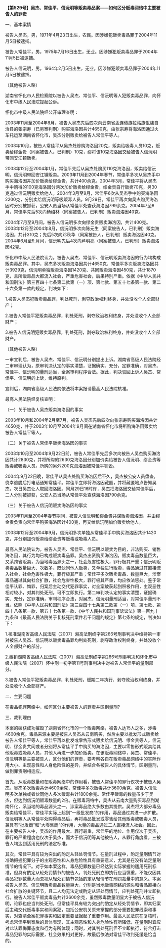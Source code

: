 **【第529号】吴杰、常佳平、信沅明等贩卖毒品案——如何区分贩毒网络中主要被告人的罪责**

一、基本案情

被告人吴杰，男，1971年4月23日出生，农民。因涉嫌犯贩卖毒品罪于2004年11月5日被逮捕。

被告人常佳平，男，1975年7月16日出生，无业。因涉嫌犯贩卖毒品罪于2004年11月5日被逮捕。

被告人信沅明，男，1964年2月5日出生，无业。因涉嫌犯贩卖毒品罪于2004年11月5日被逮捕。

（其他被告人略）

湖南省怀化市人民检察院以被告人吴杰、常佳平、信沅明等人犯贩卖毒品罪，向怀化市中级人民法院提起公诉。

怀化市中级人民法院经公开审理查明：

2003年11月至2004年8月，被告人吴杰先后四次向云南省孟连傣族拉祜族佤族自治县的张宗寿（已另案判刑）购买海洛因共计4650克，由张宗寿将海洛因通过火车托运至湖南省怀化市，吴杰分别贩卖给被告人常佳平等人。

2003年10月，被告人常佳平从吴杰处赊购海洛因20克，贩卖给吸毒人员10克，贩卖给缪金贵（同案被告人，已判刑）10克，缪将该10克海洛因交给被告人信沅明带回安江镇贩卖。

2003年12月至2004年1月，常佳平先后从吴杰处购买110克海洛因，贩卖给信沅明，信沅明带回安江镇贩卖。2003年11月到2004年春节，常佳平多次从吴杰手中购买海洛因并加价贩卖给缪金贵，共计400余克。2004年3月，常佳平将从吴杰手中购得的100克海洛因分两次加价贩卖给缪金贵，缪金贵自行贩卖70克，另30克通过信沅明贩卖给他人。2004年3月至9月，常佳平6次从吴杰手中购买海洛因2200克，分别卖给信沅明等吸贩毒人员。9月29日，常佳平再次向吴杰购买海洛因时分别被抓获，公安人员当场从常佳平处查获海洛因799余克。2004年7至8月，常佳平先后5次向杨绍林（同案被告人，已判刑）贩卖海洛因40克。

2004年7月至9月间，被告人信沅明多次向缪金贵贩卖海洛因，共计400克。2003年12月至2004年8月，信沅明多次向陈元生（同案被告人，已判刑）贩卖海洛因，共计310克；先后5次向邓秋华（同案被告人，已判刑）贩卖海洛因40克。2004年6月至9.月间，信沅明先后4次向芦明亮（同案被告人，已判刑）贩卖海洛因42克。

怀化市中级人民法院认为，被告人吴杰、常佳平、信沅明贩卖海洛因的行为均构成贩卖毒品罪。其中，吴杰多次贩卖海洛因共计4650克，常佳平多次贩卖海洛因共计3929克，信沅明单独贩卖海洛因1420克、共同贩卖海洛因450克，共计1870克，且所贩毒品大都流入社会，严重危害社会，后果特别严重。依据《中华人民共和国刑法》第三百四十七条第二款第（一）项、第七款、第五十七条第一款、第二十六条第一款的规定，判决如下：

1.被告人吴杰犯贩卖毒品罪，判处死刑，剥夺政治权利终身，并处没收个人全部财产；

2.被告人常佳平犯贩卖毒品罪，判处死刑，剥夺政治权利终身，并处没收个人全部财产；

3.被告人信沅明犯贩卖毒品罪，判处死刑，剥夺政治权利终身，并处没收个人全部财产。

（其他被告人略）

一审宣判后，被告人吴杰、常佳平、信沅明分别提出上诉。湖南省高级人民法院经二审审理认为，原审判决认定的事实清楚，证据确实、充分，定罪准确，对吴杰、常佳平、信沅明的量刑适当，全案审判程序合法。据此，判决驳回上诉人吴杰、常佳平、信沅明的上诉，维持原判。

宣判后，湖南省高级人民法院依法将本案报请最高人民法院核准。

最高人民法院经复核查明：

（一）关于被告人吴杰贩卖海洛因的事实

2003年10月和2004年2月至7月，被告人吴杰先后四次向张宗寿购买海洛因共计4650克，并于2003年10月至2004年9月间在湖南省怀化市将所购海洛因贩卖给被告人常佳平等人。

（二）关于被告人常佳平贩卖海洛因的事实

2003年10月至2004年9月22日前，被告人常佳平先后多次向被告人吴杰购买海洛因共计2830克，并将所购的2630克海洛因分别加价卖给被告人信沅明、缪金贵等贩毒或吸毒人员。所购的另外200克海洛因被常佳平销毁。

2004年9月22日晚，常佳平从吴杰处购买海洛因后不久，吴杰被公安人员盘查，侥幸逃脱后打电话通知常佳平。常佳平立即将海洛因藏匿，并将藏匿地点告知吴杰，次日吴杰让人取回海洛因。同月29日16时许，吴杰把海洛因交给常佳平后，二人分别被抓获，公安人员当场从常佳平处查获海洛因790余克。

（三）关于被告人信沅明贩卖海洛因的事实

2003年11月至2004年春节期间，被告人信沅明和缪金贵共谋贩卖海洛因，并由缪金贵负责向常佳平购买海洛因计400克，再交给信沅明加价贩卖给他人。

2003年12月至2004年9月，信沅明多次单独从常佳平手中购买海洛因共计1420克，并分别加价贩卖给缪金贵等贩毒或吸毒人员。

最高人民法院认为，被告人吴杰、常佳平、信沅明以贩卖为目的，非法购买、销售海洛因，其行为均已构成贩卖毒品罪。吴杰出资购买海洛因，贩卖毒品数量巨大，又系跨省贩卖，为当地毒品源头之一，社会危害性极大，罪行极其严重；信沅明贩卖毒品数量巨大、次数多，既伙同他人贩卖，又单独进行贩卖，毒品通过其直接流入社会，社会危害性极大，罪行极其严重；常佳平多次贩卖毒品、数量巨大，涉案毒品通过其向社会扩散，社会危害性极大，罪行极其严重，均应依法惩处。鉴于常佳平认罪、悔罪，归案后主动交代犯罪事实，对全案破获起到积极作用，主观恶性相对较小，对其判处死刑，可不立即执行。第二审判决认定的事实清楚，证据确实、充分，定罪准确，审判程序合法，对吴杰、信沅明量刑适当，对常佳平量刑不当。依照《中华人民共和国刑法》第三百四十七条第二款第（一）项、第七款、第四十八条第一款、第五十七条第一款、《中华人民共和国刑事诉讼法》第一百九十九条和《最高人民法院关于复核死刑案件若干问题的规定》第七条的规定，判决如下：

1.核准湖南省高级人民法院（2007）湘高法刑终字第266号刑事判决中维持第一审对被告人吴杰、信沅明以贩卖毒品罪均判处死刑，剥夺政治权利终身，并处没收个人全部财产的部分。

2.撤销湖南省高级人民法院（2007）湘高法刑终字第266号刑事判决和怀化市中级人民法院（2007）怀中刑一初字第11号刑事判决中对被告人常佳平的量刑部分。

3.被告人常佳平犯贩卖毒品罪，判处死刑，缓期二年执行，剥夺政治权利终身，并处没收个人全部财产。

二、主要问题

在毒品犯罪网络中，如何区分主要被告人的罪责并区别量刑?

三、裁判理由

本案的破获成功摧毁了湖南省怀化市的一个贩毒网络，被告人达15人之多，涉毒4600余克。毒品来源主要是被告人吴杰从云南购买，然后主要以批发形式贩卖给被告人常佳平等人，常佳平再以批发或零售形式贩卖给信沅明、缪金贵等人。信沅明、缪金贵共同或者分别将从常佳平手中购买的海洛因，主要以零售形式贩卖给其他贩毒或吸毒人员，其他人再进一步加价贩卖。在该贩毒网络中，吴杰、常佳平、信沅明等是主要被告人，区分他们的罪责，要考察各自在贩卖毒品网络中的实际作用大小、主观恶性和人身危险性的差异，并结合各被告人的具体情节，区别量刑，做到罪责刑相适应。

首先，从贩毒数量和在贩毒网络中的作用看，被告人常佳平的罪行仅次于被告人吴杰。吴杰多次贩毒共计4600余克，常佳平多次贩毒共计3600余克，被告人信沅明多次单独或者伙同他人多次贩毒共计1800余克。常佳平贩毒的数量虽少于吴杰，但达到信沅明贩毒数量的2倍。在贩毒网络中，吴杰从云南大量购买毒品到湖南怀化，系当地的毒品源头之一，涉案毒品绝大多数由其提供。吴杰将大部分毒品贩卖给常佳平，常佳平实际上起到“一级批发商”的作用，毒品通过其进一步扩散。信沅明等人从常佳平处购得毒品后，再将毒品批发或零售给其他贩毒或吸毒人员，兼具有“批发商”和“大零售商”的作用，大量的毒品通过二人直接流人社会。因此，在主要被告人中，吴杰的作用最大、罪行最重，常佳平的地位、作用仅次于吴杰，罪行的严重程度也仅次于吴杰，而大于信沅明等其他被告人，从罪行角度看，三被告人均达到适用死刑的法定标准。

其次，常佳平具有较为突出的酌定从轻处罚情节。在量刑过程中，酌定量刑情节对准确把握犯罪分子的主观恶性和人身危险性具有重要意义，尤其是在没有法定量刑情节的情况下。对于如本案这样，毒品犯罪数量已经达到实际掌握的适用死刑标准，但具有酌定从轻处罚情节的被告人，判处死刑立即执行应当慎重，不能仅因其毒品犯罪数量大而忽视从轻处罚情节包括酌定从轻情节在刑罚裁量中的意义。本案被告人吴杰、信沅明贩卖毒品数量巨大，分别是当地贩毒网络的源头和毒品直接向社会扩散的关键环节，且二人均无法定或酌定从轻处罚情节，应判处死刑并立即执行。被告人常佳平贩卖毒品共计3600余克，虽然贩毒数量明显大于被告人信沅明，论罪也应当判处死刑，但常佳平具有较为突出的酌定从轻处罚情节，即其归案后主动交代贩毒事实和同案犯，包括公安机关原未掌握的部分重要犯罪线索和事实，对查清全案犯罪事实和固定重要证据起了重要作用。最高人民法院在复核时，考虑常佳平到案后的具体表现，其主观恶性和人身危险性有所降低，在量刑时宜应对此认罪悔罪态度和行为有所体现；同时，对其判处死刑但不立即执行，符合打击毒品犯罪的实际需要，社会效果相对更好，故最后依法对常佳平改判死缓是恰当的。